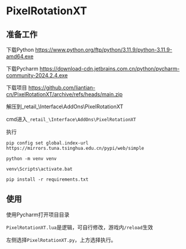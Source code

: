 # PixelRotationXT

## 准备工作

下载Python https://www.python.org/ftp/python/3.11.9/python-3.11.9-amd64.exe

下载Pycharm https://download-cdn.jetbrains.com.cn/python/pycharm-community-2024.2.4.exe

下载项目 https://github.com/liantian-cn/PixelRotationXT/archive/refs/heads/main.zip

解压到_retail_\Interface\AddOns\PixelRotationXT

cmd进入`_retail_\Interface\AddOns\PixelRotationXT`

执行

`pip config set global.index-url https://mirrors.tuna.tsinghua.edu.cn/pypi/web/simple`

`python -m venv venv`

`venv\Scripts\activate.bat`

`pip install -r requirements.txt`

## 使用

使用Pycharm打开项目目录

`PixelRotationXT.lua`是逻辑，可自行修改，游戏内`/reload`生效

左侧选择`PixelRotationXT.py`，上方选择执行。